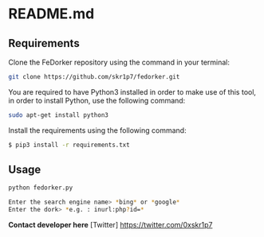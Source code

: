 # README.md

## Requirements

Clone the FeDorker repository using the command in your terminal:

```bash
git clone https://github.com/skr1p7/fedorker.git
```

You are required to have Python3 installed in order to make use of this tool, in order to install Python, use the following command:

```bash
sudo apt-get install python3 
```
Install the requirements using the following command:

```bash
$ pip3 install -r requirements.txt
```

## Usage

```bash
python fedorker.py

Enter the search engine name> *bing* or *google*
Enter the dork> *e.g. : inurl:php?id=*

```

**Contact developer here**
[Twitter] https://twitter.com/0xskr1p7